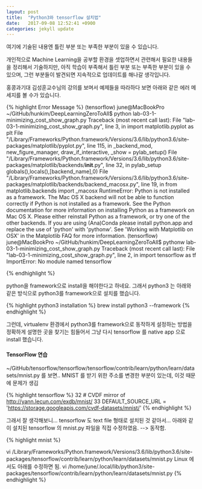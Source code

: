 ```yaml
---
layout: post
title:  "Python3와 tensorflow 설치법"
date:   2017-09-08 12:52:41 +0900
categories: jekyll update
---
```

여기에 기술된 내용엔 틀린 부분 또는 부족한 부분이 있을 수 있습니다.

개인적으로 Machine Learning을 공부할 환경을 셋업하면서 관련해서 필요한 내용들을 정리해서 기술하지만, 아직 학습이 부족해서 틀린 부분 또는 부족한 부분이 있을 수 있으며, 그런 부분들이 발견되면 지속적으로 업데이트를 해나갈 생각입니다.

홍콩과기대 김성훈교수님의 강의를 보며서 예제들을 따라하다 보면 아래와 같은 에러 메세지를 볼 수가 있습니다.

{% highlight Error Message %}
(tensorflow) june@MacBookPro ~/GitHub/hunkim/DeepLearningZeroToAll$
python lab-03-1-minimizing_cost_show_graph.py
Traceback (most recent call last):
  File "lab-03-1-minimizing_cost_show_graph.py", line 3, in <module>
    import matplotlib.pyplot as plt
  File "/Library/Frameworks/Python.framework/Versions/3.6/lib/python3.6/site-packages/matplotlib/pyplot.py", line 115, in <module>
    _backend_mod, new_figure_manager, draw_if_interactive, _show = pylab_setup()
  File "/Library/Frameworks/Python.framework/Versions/3.6/lib/python3.6/site-packages/matplotlib/backends/__init__.py", line 32, in pylab_setup
    globals(),locals(),[backend_name],0)
  File "/Library/Frameworks/Python.framework/Versions/3.6/lib/python3.6/site-packages/matplotlib/backends/backend_macosx.py", line 19, in <module>
    from matplotlib.backends import _macosx
RuntimeError: Python is not installed as a framework. The Mac OS X backend will not be able to function correctly if Python is not installed as a framework. See the Python documentation for more information on installing Python as a framework on Mac OS X. Please either reinstall Python as a framework, or try one of the other backends. If you are using (Ana)Conda please install python.app and replace the use of 'python' with 'pythonw'. See 'Working with Matplotlib on OSX' in the Matplotlib FAQ for more information.
(tensorflow) june@MacBookPro ~/GitHub/hunkim/DeepLearningZeroToAll$ pythonw lab-03-1-minimizing_cost_show_graph.py
Traceback (most recent call last):
  File "lab-03-1-minimizing_cost_show_graph.py", line 2, in <module>
    import tensorflow as tf
ImportError: No module named tensorflow

{% endhighlight %}

python을 framework으로 install을 해야한다고 하네요. 그래서 python3 는 아래와 같은 방식으로 python3를 framework으로 설치를 했습니다.

{% highlight python3 installation %}
brew install python3 --framework
{% endhighlight %}

그런데, virtualenv 환경에서 python3를 framework으로 동작하게 설정하는 방법을 정확하게 설명한 곳을 찾기는 힘들어서 그냥 다시 tensorflow 를 native app 으로 install 했습니다.



#### TensorFlow 연습

~/GitHub/tensorflow/tensorflow/tensorflow/contrib/learn/python/learn/datasets/mnist.py
를 보면.. MNIST 를 받기 위한 주소를 변경한 부분이 있는데, 이것 때문에 문제가 생김

{% highlight tensorflow %}
32 # CVDF mirror of http://yann.lecun.com/exdb/mnist/
33 DEFAULT_SOURCE_URL = 'https://storage.googleapis.com/cvdf-datasets/mnist/'
{% endhighlight %}

그래서 잘 생각해보니... tensorflow 도 text file 형태로 설치된 것 같아서...
아래와 같이 설치된 tensorflow 의 mnist.py 파일을 직접 수정하였음. --> 동작함.

{% highlight mnist %}

vi /Library/Frameworks/Python.framework/Versions/3.6/lib/python3.6/site-packages/tensorflow/contrib/learn/python/learn/datasets/mnist.py
Linux 에서도 아래를 수정하면 됨.
vi /home/june/.local/lib/python3/site-packages/tensorflow/contrib/learn/python/learn/datasets/mnist.py
{% endhighlight %}
